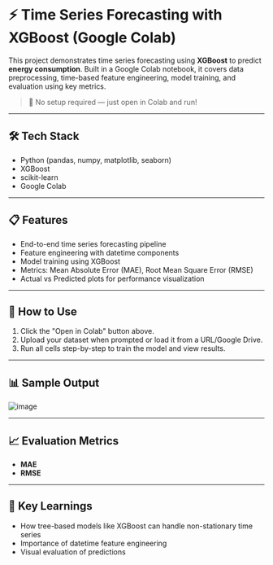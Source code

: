 # ⚡ Time Series Forecasting with XGBoost (Google Colab)

This project demonstrates time series forecasting using **XGBoost** to predict **energy consumption**. Built in a Google Colab notebook, it covers data preprocessing, time-based feature engineering, model training, and evaluation using key metrics.

> 📌 No setup required — just open in Colab and run!

---

## 🛠️ Tech Stack

- Python (pandas, numpy, matplotlib, seaborn)
- XGBoost
- scikit-learn
- Google Colab

---

## 📋 Features

- End-to-end time series forecasting pipeline
- Feature engineering with datetime components
- Model training using XGBoost
- Metrics: Mean Absolute Error (MAE), Root Mean Square Error (RMSE)
- Actual vs Predicted plots for performance visualization

---

## 🧪 How to Use

1. Click the "Open in Colab" button above.
2. Upload your dataset when prompted or load it from a URL/Google Drive.
3. Run all cells step-by-step to train the model and view results.

---

## 📊 Sample Output

![image](https://github.com/user-attachments/assets/60914421-c9c5-4d5c-91fb-6142f0206ba9)

---

## 📈 Evaluation Metrics

- **MAE**
- **RMSE**

---

## 🧠 Key Learnings

- How tree-based models like XGBoost can handle non-stationary time series
- Importance of datetime feature engineering
- Visual evaluation of predictions


